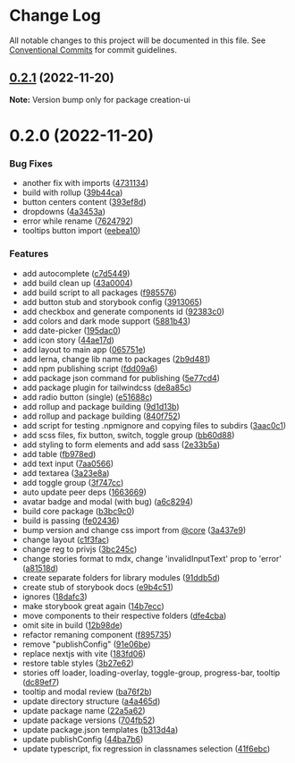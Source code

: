 # Change Log

All notable changes to this project will be documented in this file.
See [Conventional Commits](https://conventionalcommits.org) for commit guidelines.

## [0.2.1](https://github.com/pawelkrystkiewicz/creation-ui/compare/v0.2.0...v0.2.1) (2022-11-20)

**Note:** Version bump only for package creation-ui





# 0.2.0 (2022-11-20)


### Bug Fixes

* another fix with imports ([4731134](https://github.com/pawelkrystkiewicz/creation-ui/commit/4731134047c5c9bde2a8b5929717f45b03d918f0))
* build with rollup ([39b44ca](https://github.com/pawelkrystkiewicz/creation-ui/commit/39b44ca4e14e4bace5617dfa327f12ff56fd014a))
* button centers content ([393ef8d](https://github.com/pawelkrystkiewicz/creation-ui/commit/393ef8dcbbfe1dacbfe50caa2e92ea4fa64cbc43))
* dropdowns ([4a3453a](https://github.com/pawelkrystkiewicz/creation-ui/commit/4a3453ada0f1eb0014c9f4b00c1f02f013ef8abc))
* error while rename ([7624792](https://github.com/pawelkrystkiewicz/creation-ui/commit/762479210ac0e80c202ee89b26bb7f1a6455a0d8))
* tooltips button import ([eebea10](https://github.com/pawelkrystkiewicz/creation-ui/commit/eebea109af309a32f39ec45e88ce1d49b1ce0136))


### Features

* add autocomplete ([c7d5449](https://github.com/pawelkrystkiewicz/creation-ui/commit/c7d5449969850ce66be9b3d0cb57149385c1c906))
* add build clean up ([43a0004](https://github.com/pawelkrystkiewicz/creation-ui/commit/43a00048d98046e5c26e82a00e4cb2522818e8dd))
* add build script to all packages ([f985576](https://github.com/pawelkrystkiewicz/creation-ui/commit/f98557605da530cdd67a02566ea05a231dce77ea))
* add button stub and storybook config ([3913065](https://github.com/pawelkrystkiewicz/creation-ui/commit/391306566aded6e1e168565e98b1efe590bff605))
* add checkbox and generate components id ([92383c0](https://github.com/pawelkrystkiewicz/creation-ui/commit/92383c0d0e3895d2efa83ff459715a685642d706))
* add colors and dark mode support ([5881b43](https://github.com/pawelkrystkiewicz/creation-ui/commit/5881b43fab3f26868af9809b0a7b358ac08fa5f6))
* add date-picker ([195dac0](https://github.com/pawelkrystkiewicz/creation-ui/commit/195dac0cda7fd984bb139259f94e5953087d7694))
* add icon story ([44ae17d](https://github.com/pawelkrystkiewicz/creation-ui/commit/44ae17d8399275c93d69623249b36a1f64835ef9))
* add layout to main app ([065751e](https://github.com/pawelkrystkiewicz/creation-ui/commit/065751e9efd0e73b0acf4c502e8298f621e97a0c))
* add lerna, change lib name to packages ([2b9d481](https://github.com/pawelkrystkiewicz/creation-ui/commit/2b9d481578e91854efffe2811e2600fce4ec8ed9))
* add npm publishing script ([fdd09a6](https://github.com/pawelkrystkiewicz/creation-ui/commit/fdd09a63156497c8a983a123d90a2d8d12f6bc78))
* add package json command for publishing ([5e77cd4](https://github.com/pawelkrystkiewicz/creation-ui/commit/5e77cd4f6e894e00a92ce07ff6cd3ad1ee4deca0))
* add package plugin for tailwindcss ([de8a85c](https://github.com/pawelkrystkiewicz/creation-ui/commit/de8a85c5387d678db281e7697abb794fdccc0ae6))
* add radio button (single) ([e51688c](https://github.com/pawelkrystkiewicz/creation-ui/commit/e51688c19ef6e7df6cae1b31d0c8330ec6b35992))
* add rollup and package building ([9d1d13b](https://github.com/pawelkrystkiewicz/creation-ui/commit/9d1d13b014200d101b1f3ec26fa69b9910e9e943))
* add rollup and package building ([840f752](https://github.com/pawelkrystkiewicz/creation-ui/commit/840f75220579a3b6537ea01eb958b34a421ffe2a))
* add script for testing .npmignore and copying files to subdirs ([3aac0c1](https://github.com/pawelkrystkiewicz/creation-ui/commit/3aac0c18dd8e1dd137a135c7265b2fc047f671ee))
* add scss files, fix button, switch, toggle group ([bb60d88](https://github.com/pawelkrystkiewicz/creation-ui/commit/bb60d88a9527356cd65dfd756e03db13280476b4))
* add styling to form elements and add sass ([2e33b5a](https://github.com/pawelkrystkiewicz/creation-ui/commit/2e33b5a5af20df4cc78205df4375c7d29ef61308))
* add table ([fb978ed](https://github.com/pawelkrystkiewicz/creation-ui/commit/fb978ed100a8c3ae7c0fd55f77fdf7a456adadee))
* add text input ([7aa0566](https://github.com/pawelkrystkiewicz/creation-ui/commit/7aa0566ec36836cac2e6eab3eeee5401691ec2b5))
* add textarea ([3a23e8a](https://github.com/pawelkrystkiewicz/creation-ui/commit/3a23e8a0ae9b642ec3b72f731498235487b314d1))
* add toggle group ([3f747cc](https://github.com/pawelkrystkiewicz/creation-ui/commit/3f747cc50c7abc3bbc69c39210ff09eb1941a0a9))
* auto update peer deps ([1663669](https://github.com/pawelkrystkiewicz/creation-ui/commit/1663669d1e743e61f3c76ab3a26219fef57edeae))
* avatar badge and modal (with bug) ([a6c8294](https://github.com/pawelkrystkiewicz/creation-ui/commit/a6c8294906189cd1db615ce1bbabd444d6cf5e8a))
* build core package ([b3bc9c0](https://github.com/pawelkrystkiewicz/creation-ui/commit/b3bc9c0d93e4949e4a3a01c392433f8ada52187e))
* build is passing ([fe02436](https://github.com/pawelkrystkiewicz/creation-ui/commit/fe02436bac77529a0fc67b007ebc4d51bcd7731b))
* bump version and change css import from [@core](https://github.com/core) ([3a437e9](https://github.com/pawelkrystkiewicz/creation-ui/commit/3a437e96e9a3fd9c6a6d7e80b1d38356c6f26119))
* change layout ([c1f3fac](https://github.com/pawelkrystkiewicz/creation-ui/commit/c1f3facbdb39beb778fd43af2a0035a22f80569e))
* change reg to privjs ([3bc245c](https://github.com/pawelkrystkiewicz/creation-ui/commit/3bc245ca17c305e34b5826acb1633637729b8a96))
* change stories format to mdx, change 'invalidInputText' prop to 'error' ([a81518d](https://github.com/pawelkrystkiewicz/creation-ui/commit/a81518def233675b20ff9089175d9eecfd8425c0))
* create separate folders for library modules ([91ddb5d](https://github.com/pawelkrystkiewicz/creation-ui/commit/91ddb5defdd649eff4a3100534e6b01e84f7e0a2))
* create stub of storybook docs ([e9b4c51](https://github.com/pawelkrystkiewicz/creation-ui/commit/e9b4c517564923d4076e1afd13e35f38609f1179))
* ignores ([18dafc3](https://github.com/pawelkrystkiewicz/creation-ui/commit/18dafc3cb46d8b2fc3ad9233d10dac1d917b8390))
* make storybook great again ([14b7ecc](https://github.com/pawelkrystkiewicz/creation-ui/commit/14b7ecc563d534739fdf8a3e34e8bf22a8f3a0d6))
* move components to their respective folders ([dfe4cba](https://github.com/pawelkrystkiewicz/creation-ui/commit/dfe4cbaa2bd16c28c67ab67c2470caa6c8625af4))
* omit site in build ([12b98de](https://github.com/pawelkrystkiewicz/creation-ui/commit/12b98de315a0e6c09d7eb919b147b1fa5904561d))
* refactor remaning component ([f895735](https://github.com/pawelkrystkiewicz/creation-ui/commit/f895735e27b56d07795e21e40a06990f5ed9f7b4))
* remove "publishConfig" ([91e06be](https://github.com/pawelkrystkiewicz/creation-ui/commit/91e06bee49684fbdb3e063729b482c61a3ab769d))
* replace nextjs with vite ([183fd06](https://github.com/pawelkrystkiewicz/creation-ui/commit/183fd06704c24987a6554a3cf47a81dbf0827a70))
* restore table styles ([3b27e62](https://github.com/pawelkrystkiewicz/creation-ui/commit/3b27e6233a18d5fe3adb79565771c5289beda208))
* stories off loader, loading-overlay, toggle-group, progress-bar, tooltip ([dc89ef7](https://github.com/pawelkrystkiewicz/creation-ui/commit/dc89ef7af850be7c02107b4118c9e5cb04ebe188))
* tooltip and modal review ([ba76f2b](https://github.com/pawelkrystkiewicz/creation-ui/commit/ba76f2b9f5e29cea3166c7caeb4f2686fd71799f))
* update directory structure ([a4a465d](https://github.com/pawelkrystkiewicz/creation-ui/commit/a4a465d7f7bad4501d262a9d96d58546a6f081d2))
* update package name ([22a5a62](https://github.com/pawelkrystkiewicz/creation-ui/commit/22a5a622891daeb803a389d5ab64c2496e86aabc))
* update package versions ([704fb52](https://github.com/pawelkrystkiewicz/creation-ui/commit/704fb52d43be8faad76ded56f010caf0e1d0b53a))
* update package.json templates ([b313d4a](https://github.com/pawelkrystkiewicz/creation-ui/commit/b313d4afabe82a9d4cfada47f5f62f3917b5e824))
* update publishConfig ([44ba7b6](https://github.com/pawelkrystkiewicz/creation-ui/commit/44ba7b6f4a8709b67a22764d70bb70a3533e6b3b))
* update typescript, fix regression in classnames selection ([41f6ebc](https://github.com/pawelkrystkiewicz/creation-ui/commit/41f6ebcc2ed267c6a092118482efbe6161280f7b))
